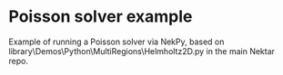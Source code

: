 # Poisson solver example
Example of running a Poisson solver via NekPy, based on library\Demos\Python\MultiRegions\Helmholtz2D.py in the main Nektar repo.
